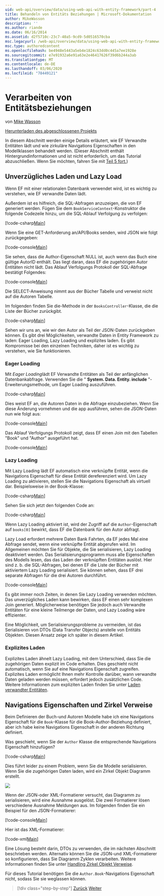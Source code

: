 ```yaml
---
uid: web-api/overview/data/using-web-api-with-entity-framework/part-4
title: Behandeln von Entitäts Beziehungen | Microsoft-Dokumentation
author: MikeWasson
description: ''
ms.author: riande
ms.date: 06/16/2014
ms.assetid: d2f5710c-23c7-40a5-9cd9-5d0516570cba
msc.legacyurl: /web-api/overview/data/using-web-api-with-entity-framework/part-4
msc.type: authoredcontent
ms.openlocfilehash: be4948e5443a5eb4e1824c63dd0c445a7ee1928e
ms.sourcegitcommit: e7e91932a6e91a63e2e46417626f39d6b244a3ab
ms.translationtype: MT
ms.contentlocale: de-DE
ms.lasthandoff: 03/06/2020
ms.locfileid: "78449121"
---
```

# <a name="handling-entity-relations"></a>Verarbeiten von Entitätsbeziehungen

von [Mike Wasson](https://github.com/MikeWasson)

[Herunterladen des abgeschlossenen Projekts](https://github.com/MikeWasson/BookService)

In diesem Abschnitt werden einige Details erläutert, wie EF Verwandte Entitäten lädt und wie zirkuläre Navigations Eigenschaften in den Modellklassen behandelt werden. (Dieser Abschnitt enthält Hintergrundinformationen und ist nicht erforderlich, um das Tutorial abzuschließen. Wenn Sie möchten, fahren Sie mit [Teil 5 fort.](part-5.md))

## <a name="eager-loading-versus-lazy-loading"></a>Unverzügliches Laden und Lazy Load

Wenn EF mit einer relationalen Datenbank verwendet wird, ist es wichtig zu verstehen, wie EF verwandte Daten lädt.

Außerdem ist es hilfreich, die SQL-Abfragen anzuzeigen, die von EF generiert werden. Fügen Sie dem `BookServiceContext`-Konstruktor die folgende Codezeile hinzu, um die SQL-Ablauf Verfolgung zu verfolgen:

[!code-csharp[Main](part-4/samples/sample1.cs)]

Wenn Sie eine GET-Anforderung an/API/Books senden, wird JSON wie folgt zurückgegeben:

[!code-console[Main](part-4/samples/sample2.cmd)]

Sie sehen, dass die Author-Eigenschaft NULL ist, auch wenn das Buch eine gültige AutorID enthält. Das liegt daran, dass EF die zugehörigen Autor Entitäten nicht lädt. Das Ablauf Verfolgungs Protokoll der SQL-Abfrage bestätigt Folgendes:

[!code-console[Main](part-4/samples/sample3.sql)]

Die SELECT-Anweisung nimmt aus der Bücher Tabelle und verweist nicht auf die Autoren Tabelle.

Im folgenden finden Sie die-Methode in der `BooksController`-Klasse, die die Liste der Bücher zurückgibt.

[!code-csharp[Main](part-4/samples/sample4.cs)]

Sehen wir uns an, wie wir den Autor als Teil der JSON-Daten zurückgeben können. Es gibt drei Möglichkeiten, verwandte Daten in Entity Framework zu laden: Eager Loading, Lazy Loading und explizites laden. Es gibt Kompromisse bei den einzelnen Techniken, daher ist es wichtig zu verstehen, wie Sie funktionieren.

### <a name="eager-loading"></a>Eager Loading

Mit *Eager Loading*lädt EF Verwandte Entitäten als Teil der anfänglichen Datenbankabfrage. Verwenden Sie die " **System. Data. Entity. include** "-Erweiterungsmethode, um Eager Loading auszuführen.

[!code-csharp[Main](part-4/samples/sample5.cs)]

Dies weist EF an, die Autoren Daten in die Abfrage einzubeziehen. Wenn Sie diese Änderung vornehmen und die app ausführen, sehen die JSON-Daten nun wie folgt aus:

[!code-console[Main](part-4/samples/sample6.cmd)]

Das Ablauf Verfolgungs Protokoll zeigt, dass EF einen Join mit den Tabellen "Book" und "Author" ausgeführt hat.

[!code-console[Main](part-4/samples/sample7.cmd)]

### <a name="lazy-loading"></a>Lazy Loading

Mit Lazy Loading lädt EF automatisch eine verknüpfte Entität, wenn die Navigations Eigenschaft für diese Entität dereferenziert wird. Um Lazy Loading zu aktivieren, stellen Sie die Navigations Eigenschaft als virtuell dar. Beispielsweise in der Book-Klasse:

[!code-csharp[Main](part-4/samples/sample8.cs?highlight=6)]

Sehen Sie sich jetzt den folgenden Code an:

[!code-csharp[Main](part-4/samples/sample9.cs)]

Wenn Lazy Loading aktiviert ist, wird der Zugriff auf die `Author`-Eigenschaft auf `books[0]` bewirkt, dass EF die Datenbank für den Autor abfragt.

Lazy Load erfordert mehrere Daten Bank Fahrten, da EF jedes Mal eine Abfrage sendet, wenn eine verknüpfte Entität abgerufen wird. Im Allgemeinen möchten Sie für Objekte, die Sie serialisieren, Lazy Loading deaktiviert werden. Das Serialisierungsprogramm muss alle Eigenschaften des Modells lesen, das das Laden der verknüpften Entitäten auslöst. Hier sind z. b. die SQL-Abfragen, bei denen EF die Liste der Bücher mit aktiviertem Lazy Loading serialisiert. Sie können sehen, dass EF drei separate Abfragen für die drei Autoren durchführt.

[!code-console[Main](part-4/samples/sample10.sql)]

Es gibt immer noch Zeiten, in denen Sie Lazy Loading verwenden möchten. Das unverzügliches Laden kann bewirken, dass EF einen sehr komplexen Join generiert. Möglicherweise benötigen Sie jedoch auch Verwandte Entitäten für eine kleine Teilmenge der Daten, und Lazy Loading wäre effizienter.

Eine Möglichkeit, um Serialisierungsprobleme zu vermeiden, ist das Serialisieren von DTOs (Data Transfer Objects) anstelle von Entitäts Objekten. Diesen Ansatz zeige ich später in diesem Artikel.

### <a name="explicit-loading"></a>Explizites Laden

Explizites Laden ähnelt Lazy Loading, mit dem Unterschied, dass Sie die zugehörigen Daten explizit im Code erhalten. Dies geschieht nicht automatisch, wenn Sie auf eine Navigations Eigenschaft zugreifen. Explizites Laden ermöglicht Ihnen mehr Kontrolle darüber, wann verwandte Daten geladen werden müssen, erfordert jedoch zusätzlichen Code. Weitere Informationen zum expliziten Laden finden Sie unter [Laden verwandter Entitäten](https://msdn.microsoft.com/data/jj574232#explicit).

## <a name="navigation-properties-and-circular-references"></a>Navigations Eigenschaften und Zirkel Verweise

Beim Definieren der Buch-und Autoren Modelle habe ich eine Navigations Eigenschaft für die `Book`-Klasse für die Book-Author-Beziehung definiert, aber ich habe keine Navigations Eigenschaft in der anderen Richtung definiert.

Was geschieht, wenn Sie der `Author` Klasse die entsprechende Navigations Eigenschaft hinzufügen?

[!code-csharp[Main](part-4/samples/sample11.cs?highlight=7)]

Dies führt leider zu einem Problem, wenn Sie die Modelle serialisieren. Wenn Sie die zugehörigen Daten laden, wird ein Zirkel Objekt Diagramm erstellt.

![](part-4/_static/image1.png)

Wenn der JSON-oder XML-Formatierer versucht, das Diagramm zu serialisieren, wird eine Ausnahme ausgelöst. Die zwei Formatierer lösen verschiedene Ausnahme Meldungen aus. Im folgenden finden Sie ein Beispiel für den JSON-Formatierer:

[!code-console[Main](part-4/samples/sample12.cmd)]

Hier ist das XML-Formatierer:

[!code-xml[Main](part-4/samples/sample13.xml)]

Eine Lösung besteht darin, DTOs zu verwenden, die im nächsten Abschnitt beschrieben werden. Alternativ können Sie die JSON-und XML-Formatierer so konfigurieren, dass Sie Diagramm Zyklen verarbeiten. Weitere Informationen finden Sie unter [Handling Zirkel Objekt Verweise](../../formats-and-model-binding/json-and-xml-serialization.md#handling_circular_object_references).

Für dieses Tutorial benötigen Sie die `Author.Book`-Navigations Eigenschaft nicht, sodass Sie sie weglassen können.

> [!div class="step-by-step"]
> [Zurück](part-3.md)
> [Weiter](part-5.md)
